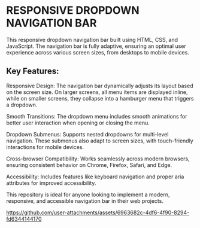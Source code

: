 # RESPONSIVE DROPDOWN NAVIGATION BAR

This responsive dropdown navigation bar built using HTML, CSS, and JavaScript. The navigation bar is fully adaptive, ensuring an optimal user experience across various screen sizes, from desktops to mobile devices.

## Key Features:
Responsive Design: The navigation bar dynamically adjusts its layout based on the screen size. On larger screens, all menu items are displayed inline, while on smaller screens, they collapse into a hamburger menu that triggers a dropdown.

Smooth Transitions: The dropdown menu includes smooth animations for better user interaction when opening or closing the menu.

Dropdown Submenus: Supports nested dropdowns for multi-level navigation. These submenus also adapt to screen sizes, with touch-friendly interactions for mobile devices.

Cross-browser Compatibility: Works seamlessly across modern browsers, ensuring consistent behavior on Chrome, Firefox, Safari, and Edge.

Accessibility: Includes features like keyboard navigation and proper aria attributes for improved accessibility.

This repository is ideal for anyone looking to implement a modern, responsive, and accessible navigation bar in their web projects.


https://github.com/user-attachments/assets/6963682c-4df6-4f90-8294-fd6344144170

